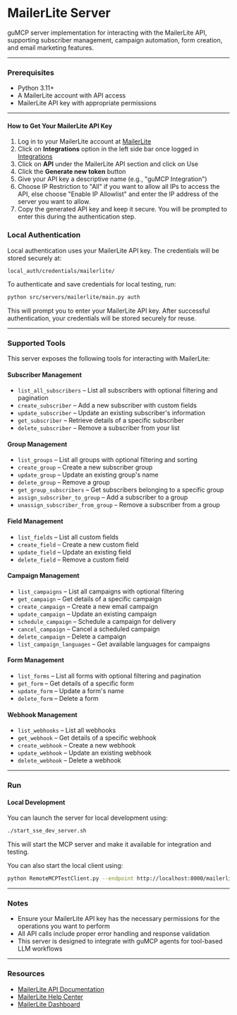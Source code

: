 # MailerLite Server

guMCP server implementation for interacting with the MailerLite API, supporting subscriber management, campaign automation, form creation, and email marketing features.

---

### Prerequisites

- Python 3.11+
- A MailerLite account with API access
- MailerLite API key with appropriate permissions

---

#### How to Get Your MailerLite API Key

1. Log in to your MailerLite account at [MailerLite](https://app.mailerlite.com)
2. Click on **Integrations** option in the left side bar once logged in [Integrations](https://dashboard.mailerlite.com/integrations)
3. Click on **API** under the MailerLite API section and click on Use
4. Click the **Generate new token** button
5. Give your API key a descriptive name (e.g., "guMCP Integration")
6. Choose IP Restriction to "All" if you want to allow all IPs to access the API, else choose "Enable IP Allowlist" and enter the IP address of the server you want to allow.
7. Copy the generated API key and keep it secure. You will be prompted to enter this during the authentication step.

### Local Authentication

Local authentication uses your MailerLite API key. The credentials will be stored securely at:

```
local_auth/credentials/mailerlite/
```

To authenticate and save credentials for local testing, run:

```bash
python src/servers/mailerlite/main.py auth
```

This will prompt you to enter your MailerLite API key. After successful authentication, your credentials will be stored securely for reuse.

---

### Supported Tools

This server exposes the following tools for interacting with MailerLite:

#### Subscriber Management

- `list_all_subscribers` – List all subscribers with optional filtering and pagination
- `create_subscriber` – Add a new subscriber with custom fields
- `update_subscriber` – Update an existing subscriber's information
- `get_subscriber` – Retrieve details of a specific subscriber
- `delete_subscriber` – Remove a subscriber from your list

#### Group Management

- `list_groups` – List all groups with optional filtering and sorting
- `create_group` – Create a new subscriber group
- `update_group` – Update an existing group's name
- `delete_group` – Remove a group
- `get_group_subscribers` – Get subscribers belonging to a specific group
- `assign_subscriber_to_group` – Add a subscriber to a group
- `unassign_subscriber_from_group` – Remove a subscriber from a group

#### Field Management

- `list_fields` – List all custom fields
- `create_field` – Create a new custom field
- `update_field` – Update an existing field
- `delete_field` – Remove a custom field

#### Campaign Management

- `list_campaigns` – List all campaigns with optional filtering
- `get_campaign` – Get details of a specific campaign
- `create_campaign` – Create a new email campaign
- `update_campaign` – Update an existing campaign
- `schedule_campaign` – Schedule a campaign for delivery
- `cancel_campaign` – Cancel a scheduled campaign
- `delete_campaign` – Delete a campaign
- `list_campaign_languages` – Get available languages for campaigns

#### Form Management

- `list_forms` – List all forms with optional filtering and pagination
- `get_form` – Get details of a specific form
- `update_form` – Update a form's name
- `delete_form` – Delete a form

#### Webhook Management

- `list_webhooks` – List all webhooks
- `get_webhook` – Get details of a specific webhook
- `create_webhook` – Create a new webhook
- `update_webhook` – Update an existing webhook
- `delete_webhook` – Delete a webhook

---

### Run

#### Local Development

You can launch the server for local development using:

```bash
./start_sse_dev_server.sh
```

This will start the MCP server and make it available for integration and testing.

You can also start the local client using:

```bash
python RemoteMCPTestClient.py --endpoint http://localhost:8000/mailerlite/local
```

---

### Notes

- Ensure your MailerLite API key has the necessary permissions for the operations you want to perform
- All API calls include proper error handling and response validation
- This server is designed to integrate with guMCP agents for tool-based LLM workflows

---

### Resources

- [MailerLite API Documentation](https://developers.mailerlite.com/)
- [MailerLite Help Center](https://www.mailerlite.com/help)
- [MailerLite Dashboard](https://app.mailerlite.com)
